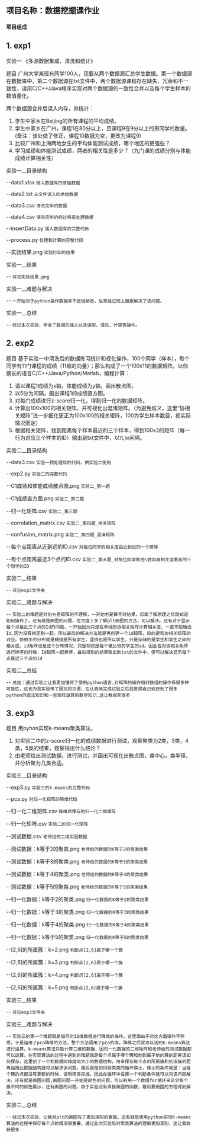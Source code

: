 ## 项目名称：数据挖掘课作业

#### 项目组成

## 1. exp1
实验一    《多源数据集成、清洗和统计》

题目
广州大学某班有同学100人，现要从两个数据源汇总学生数据。第一个数据源在数据库中，第二个数据源在txt文件中，两个数据源课程存在缺失、冗余和不一致性，请用C/C++/Java程序实现对两个数据源的一致性合并以及每个学生样本的数值量化。

两个数据源合并后读入内存，并统计：
1. 学生中家乡在Beijing的所有课程的平均成绩。
2. 学生中家乡在广州，课程1在80分以上，且课程9在9分以上的男同学的数量。(备注：该处做了修正，课程10数据为空，更改为课程9)
3. 比较广州和上海两地女生的平均体能测试成绩，哪个地区的更强些？
4. 学习成绩和体能测试成绩，两者的相关性是多少？（九门课的成绩分别与体能成绩计算相关性）


实验一__目录结构


--data1.xlsx  `插入数据库的原始数据`

--data2.txt  `从文件读入的原始数据`

--data3.csv  `清洗完毕的数据`

--data4.csv  `清洗完毕的经过特意处理数据`

--insertData.py  `插入数据库的完整代码`

--process.py  `处理和计算的完整代码`

--实验结果.png  `实验打印的结果`


实验一__结果

-- `详见实验结果.png`


实验一__难题与解决

-- `一开始对于python操作数据库不是很熟悉，后来经过网上搜索解决了该问题。`


实验一__总结

-- `经过本次实验，学会了数据的插入以及读取，清洗，计算等操作。`




## 2. exp2

题目
基于实验一中清洗后的数据练习统计和视化操作，100个同学（样本），每个同学有11门课程的成绩（11维的向量）；那么构成了一个100x11的数据矩阵。以你擅长的语言C/C++/Java/Python/Matlab，编程计算：
1. 请以课程1成绩为x轴，体能成绩为y轴，画出散点图。
2. 以5分为间隔，画出课程1的成绩直方图。
3. 对每门成绩进行z-score归一化，得到归一化的数据矩阵。
4. 计算出100x100的相关矩阵，并可视化出混淆矩阵。（为避免歧义，这里“协相关矩阵”进一步细化更正为100x100的相关矩阵，100为学生样本数目，视实际情况而定）
5. 根据相关矩阵，找到距离每个样本最近的三个样本，得到100x3的矩阵（每一行为对应三个样本的ID）输出到txt文件中，以\t,\n间隔。



实验二__目录结构

--data3.csv  `实验一预处理后的代码，供实验二使用`

--exp2.py  `实验二的完整代码`

--C1成绩和体能成绩散点图.png  `实验二_第一题`

--C1成绩直方图.png  `实验二_第二题`

--归一化矩阵.csv  `实验二_第三题`

--correlation_matrix.csv  `实验二_第四题_相关矩阵`

--confusion_matrix.png  `实验二_第四题_混淆矩阵`

--每个点距离从近到远的ID.csv  `对每位同学的相关度由近到远的一个排序`

--每个点距离最近3个点的ID.csv  `实验二_第五题_对每位同学和他\她自身相关度最高的三个同学的ID`



实验二__结果

-- `详见exp2文件夹`


实验二__难题与解决

-- `实验二的难题是对协方差矩阵的不理解，一开始老是算不对结果，后面了解原理之后就知道如何操作了。还有就是画图的问题，在百度上多了解plt画图的方法，可以解决。还有对于显示每个点最近三个点的Id的问题，一开始因为只是在单纯的协相关矩阵计算相关度，一直不能输出Id,因为没有绑定到一起。所以最后的解决方法就是再创建一个id矩阵，目的是和协相关矩阵的对应。协相关的分布就是横排是所有学生，竖排也是所以学生，只是存储的是学生和学生之间的相关度。id矩阵也是这个分布情况，只是存的是每个被比较的学生的id。因此在对协相关矩阵进行排序的时候，Id矩阵一起排序，最后得到的结果输出到txt的文件中，便可以解决显示每个点最近三个点的Id`


实验二__总结

-- `总结：通过实验二让我更加懂得了使用python语言,对矩阵的操作和对数组的操作有很多种可能性，这也为我实验带了困扰和方便，在认真地完成试验之后我觉得自己收获到了很多python的语法知识和一些矩阵运算的数学知识,这让我收获很多`


## 3. exp3

题目
用pyhon实现k-means聚类算法，
1. 对实验二中的z-score归一化的成绩数据进行测试，观察聚类为2类，3类，4类，5类的结果，观察得出什么结论？
2. 由老师给出测试数据，进行测试，并画出可视化出散点图，类中心，类半径，并分析聚为几类合适。


实验三__目录结构


--exp3.py  `实验三的k-means的完整代码`

--pca.py  `对归一化矩阵的降维代码`

--归一化二维矩阵.csv  `降维后保存的归一化二维矩阵`

--归一化矩阵.csv  `实验二的归一化矩阵`

--测试数据.csv  `老师给的二维实验数据`

--测试数据：k等于2的聚类.png  `老师给的数据的K等于2的聚类结果`

--测试数据：k等于3的聚类.png  `老师给的数据的K等于3的聚类结果`

--测试数据：k等于4的聚类.png  `老师给的数据的K等于4的聚类结果`

--测试数据：k等于5的聚类.png  `老师给的数据的K等于5的聚类结果`

--归一化数据：k等于2的聚类.png  `归一化数据的K等于2的聚类结果`

--归一化数据：k等于3的聚类.png  `归一化数据的K等于3的聚类结果`

--归一化数据：k等于4的聚类.png  `归一化数据的K等于4的聚类结果`

--归一化数据：k等于5的聚类.png  `归一化数据的K等于5的聚类结果`

--[2,6]的所属簇：k=2.png  `判断点[2,6]属于哪一个簇`

--[2,6]的所属簇：k=3.png  `判断点[2,6]属于哪一个簇`

--[2,6]的所属簇：k=4.png  `判断点[2,6]属于哪一个簇`

--[2,6]的所属簇：k=5.png  `判断点[2,6]属于哪一个簇`



实验三__结果

-- `详见exp3文件夹`



实验三__难题与解决

-- `实验三的第一个难题就是如何对10维数据进行降维的操作，这里面由于对这方面操作不熟悉，于是运用了pca降维的方法，整个方法调用了pca的库。降维之后就可以送到K-means算法进行运算。k-means算法只能计算二维的数据，因归一化数据的二维矩阵和老师给的测试数据都可以运算。在实现算法的过程中遇到的难题就是每个点属于哪个簇和他到属于他的簇的距离该如何保存。这里创了一个和数据同维度同大小的数据结构，用来保存每个点的所属簇和到该簇的距离运用此数据结构就可以解决该问题。最后就是如何将聚类的循环停止，停止的条件就是：当每个簇的点都没有更新的时候，说明聚类完成。因此在循环中设置一个判断条件就可以将该问题解决。还有就是画图问题,画图问题一开始是颜色的问题，可以利用一个数组for循环来区分每个簇不同的颜色展示，还有画圆的问题。由于实验没有直接画圆的函数，最后要用圆的方程得到解决。`


实验三__总结

-- `经过本次实验，让我对plt的画图有了更加深刻的掌握。还有就是使用python实现K-means算法的过程中保存每个点的情况很重要。通过此次实验后对聚类算法的理解更加深刻，这让我收获很多`

